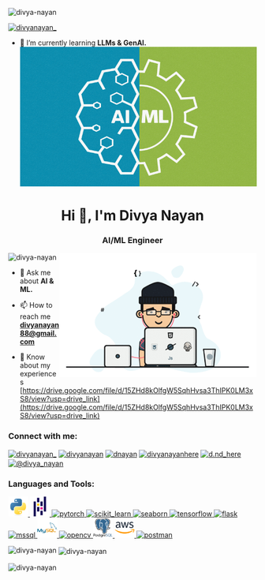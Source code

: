 <p align="left"> <img src="https://komarev.com/ghpvc/?username=divya-nayan&label=Profile%20views&color=0e75b6&style=flat" alt="divya-nayan" /> </p>

<p align="left"> <a href="https://twitter.com/divyanayan_" target="blank"><img src="https://img.shields.io/twitter/follow/divyanayan_?logo=twitter&style=for-the-badge" alt="divyanayan_" /></a> </p>

- 🌱 I’m currently learning **LLMs & GenAI.**
![Header](./AI.png)
<h1 align="center">Hi 👋, I'm Divya Nayan</h1>
<h3 align="center">AI/ML Engineer</h3>

<img align="right" alt="Coding" width="400" src="https://raw.githubusercontent.com/imakshath/imakshath/master/1%20IRGHmiGsa16stedQvIaZfw.gif">

<p align="left"> <img src="https://komarev.com/ghpvc/?username=divya-nayan&label=Profile%20views&color=0e75b6&style=flat" alt="divya-nayan" /> </p>


- 💬 Ask me about **AI & ML.**

- 📫 How to reach me **divyanayan88@gmail.com**

- 📄 Know about my experiences [https://drive.google.com/file/d/15ZHd8kOlfgW5SqhHvsa3ThIPK0LM3xS8/view?usp=drive_link](https://drive.google.com/file/d/15ZHd8kOlfgW5SqhHvsa3ThIPK0LM3xS8/view?usp=drive_link)

<h3 align="left">Connect with me:</h3>
<p align="left">
<a href="https://twitter.com/divyanayan_" target="blank"><img align="center" src="https://raw.githubusercontent.com/rahuldkjain/github-profile-readme-generator/master/src/images/icons/Social/twitter.svg" alt="divyanayan_" height="30" width="40" /></a>
<a href="https://linkedin.com/in/divyanayan" target="blank"><img align="center" src="https://raw.githubusercontent.com/rahuldkjain/github-profile-readme-generator/master/src/images/icons/Social/linked-in-alt.svg" alt="divyanayan" height="30" width="40" /></a>
<a href="https://kaggle.com/dnayan" target="blank"><img align="center" src="https://raw.githubusercontent.com/rahuldkjain/github-profile-readme-generator/master/src/images/icons/Social/kaggle.svg" alt="dnayan" height="30" width="40" /></a>
<a href="https://fb.com/divyanayanhere" target="blank"><img align="center" src="https://raw.githubusercontent.com/rahuldkjain/github-profile-readme-generator/master/src/images/icons/Social/facebook.svg" alt="divyanayanhere" height="30" width="40" /></a>
<a href="https://instagram.com/d.nd_here" target="blank"><img align="center" src="https://raw.githubusercontent.com/rahuldkjain/github-profile-readme-generator/master/src/images/icons/Social/instagram.svg" alt="d.nd_here" height="30" width="40" /></a>
<a href="https://www.hackerearth.com/@divya_nayan" target="blank"><img align="center" src="https://raw.githubusercontent.com/rahuldkjain/github-profile-readme-generator/master/src/images/icons/Social/hackerearth.svg" alt="@divya_nayan" height="30" width="40" /></a>
</p>

<h3 align="left">Languages and Tools:</h3>
<p align="left"><a href="https://www.python.org" target="_blank" rel="noreferrer"> <img src="https://raw.githubusercontent.com/devicons/devicon/master/icons/python/python-original.svg" alt="python" width="40" height="40"/> </a>
		<a href="https://pandas.pydata.org/" target="_blank" rel="noreferrer"> <img src="https://raw.githubusercontent.com/devicons/devicon/2ae2a900d2f041da66e950e4d48052658d850630/icons/pandas/pandas-original.svg" alt="pandas" width="40" height="40"/> </a>   
		<a href="https://pytorch.org/" target="_blank" rel="noreferrer"> <img src="https://www.vectorlogo.zone/logos/pytorch/pytorch-icon.svg" alt="pytorch" width="40" height="40"/> </a> 
		<a href="https://scikit-learn.org/" target="_blank" rel="noreferrer"> <img src="https://upload.wikimedia.org/wikipedia/commons/0/05/Scikit_learn_logo_small.svg" alt="scikit_learn" width="40" height="40"/> </a> 
		<a href="https://seaborn.pydata.org/" target="_blank" rel="noreferrer"> <img src="https://seaborn.pydata.org/_images/logo-mark-lightbg.svg" alt="seaborn" width="40" height="40"/> </a> 
		<a href="https://www.tensorflow.org" target="_blank" rel="noreferrer"> <img src="https://www.vectorlogo.zone/logos/tensorflow/tensorflow-icon.svg" alt="tensorflow" width="40" height="40"/> </a> 
		<a href="https://flask.palletsprojects.com/" target="_blank" rel="noreferrer"> <img src="https://www.vectorlogo.zone/logos/pocoo_flask/pocoo_flask-icon.svg" alt="flask" width="40" height="40"/> </a> 
		<a href="https://www.microsoft.com/en-us/sql-server" target="_blank" rel="noreferrer"> <img src="https://www.svgrepo.com/show/303229/microsoft-sql-server-logo.svg" alt="mssql" width="40" height="40"/> </a> 
		<a href="https://www.mysql.com/" target="_blank" rel="noreferrer"> <img src="https://raw.githubusercontent.com/devicons/devicon/master/icons/mysql/mysql-original-wordmark.svg" alt="mysql" width="40" height="40"/> </a> 
		<a href="https://opencv.org/" target="_blank" rel="noreferrer"> <img src="https://www.vectorlogo.zone/logos/opencv/opencv-icon.svg" alt="opencv" width="40" height="40"/> </a> 
		<a href="https://www.postgresql.org" target="_blank" rel="noreferrer"> <img src="https://raw.githubusercontent.com/devicons/devicon/master/icons/postgresql/postgresql-original-wordmark.svg" alt="postgresql" width="40" height="40"/> </a> 
		<a href="https://aws.amazon.com" target="_blank" rel="noreferrer"> <img src="https://raw.githubusercontent.com/devicons/devicon/master/icons/amazonwebservices/amazonwebservices-original-wordmark.svg" alt="aws" width="40" height="40"/> </a> 
		<a href="https://postman.com" target="_blank" rel="noreferrer"> <img src="https://www.vectorlogo.zone/logos/getpostman/getpostman-icon.svg" alt="postman" width="40" height="40"/> </a> </p>

<p><img align="left" src="https://github-readme-stats.vercel.app/api/top-langs?username=divya-nayan&show_icons=true&locale=en&layout=compact" alt="divya-nayan" /></p>

<p>&nbsp;<img align="center" src="https://github-readme-stats.vercel.app/api?username=divya-nayan&show_icons=true&locale=en" alt="divya-nayan" /></p>

<p><img align="center" src="https://github-readme-streak-stats.herokuapp.com/?user=divya-nayan&" alt="divya-nayan" /></p>
